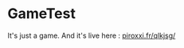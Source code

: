 # GameTest
It's just a game. And it's live here :
[piroxxi.fr/qlkjsg/](http://www.piroxxi.fr/qlkjsg/)